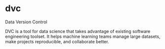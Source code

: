 # dvc
Data Version Control

DVC is a tool for data science that takes advantage of existing software engineering toolset. 
It helps machine learning teams manage large datasets, make projects reproducible, and collaborate better.
